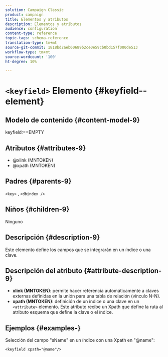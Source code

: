 ```yaml
---
solution: Campaign Classic
product: campaign
title: Elementos y atributos
description: Elementos y atributos
audience: configuration
content-type: reference
topic-tags: schema-reference
translation-type: tm+mt
source-git-commit: 1818bd2aeb60689b2ce0e59cb0bd157f000de513
workflow-type: tm+mt
source-wordcount: '100'
ht-degree: 10%

---
```



# `<keyfield>` Elemento {#keyfield--element}

## Modelo de contenido {#content-model-9}

keyfield:==EMPTY

## Atributos {#attributes-9}

* @xlink (MNTOKEN)
* @xpath (MNTOKEN)

## Padres {#parents-9}

`<key>`  ,  `<dbindex />`

## Niños {#children-9}

Ninguno

## Descripción {#description-9}

Este elemento define los campos que se integrarán en un índice o una clave.

## Descripción del atributo {#attribute-description-9}

* **xlink (MNTOKEN)**: permite hacer referencia automáticamente a claves externas definidas en la unión para una tabla de relación (vínculo N-N).
* **xpath (MNTOKEN)**: definición de un índice o una clave en un  `<attribute>`  elemento. Este atributo recibe un Xpath que define la ruta al atributo esquema que define la clave o el índice.

## Ejemplos {#examples-}

Selección del campo &quot;sName&quot; en un índice con una Xpath en &quot;@name&quot;:

```
<keyfield xpath="@name"/>
```
